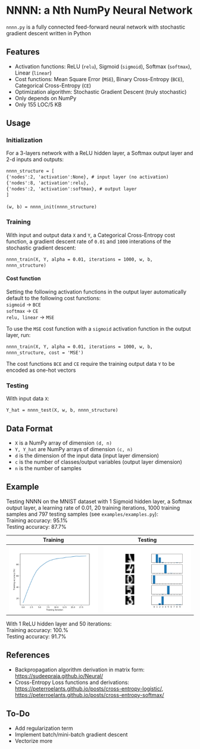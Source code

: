 # NNNN: a Nth NumPy Neural Network

`nnnn.py` is a fully connected feed-forward neural network with stochastic gradient descent written in Python

## Features

* Activation functions: ReLU (`relu`), Sigmoid (`sigmoid`), Softmax (`softmax`), Linear (`linear`)
* Cost functions: Mean Square Error (`MSE`), Binary Cross-Entropy (`BCE`), Categorical Cross-Entropy (`CE`)
* Optimization algorithm: Stochastic Gradient Descent (truly stochastic)
* Only depends on NumPy
* Only 155 LOC/5 KB

## Usage

### Initialization

For a 3-layers network with a ReLU hidden layer, a Softmax output layer and 2-d inputs and outputs:

```
nnnn_structure = [
{'nodes':2, 'activation':None}, # input layer (no activation)
{'nodes':8, 'activation':relu},
{'nodes':2, 'activation':softmax}, # output layer
]

(w, b) = nnnn_init(nnnn_structure)
```

### Training

With input and output data `X` and `Y`, a Categorical Cross-Entropy cost function, a gradient descent rate of `0.01` and `1000` interations of the stochastic gradient descent:

```
nnnn_train(X, Y, alpha = 0.01, iterations = 1000, w, b, nnnn_structure)
```

#### Cost function

Setting the following activation functions in the output layer automatically default to the following cost functions:  
`sigmoid` → `BCE`  
`softmax` → `CE`  
`relu, linear` → `MSE`

To use the `MSE` cost function with a `sigmoid` activation function in the output layer, run:

```
nnnn_train(X, Y, alpha = 0.01, iterations = 1000, w, b, nnnn_structure, cost = 'MSE')
```

The cost functions `BCE` and `CE` require the training output data `Y` to be encoded as one-hot vectors

### Testing

With input data `X`:

```
Y_hat = nnnn_test(X, w, b, nnnn_structure)
```

## Data Format

* `X` is a NumPy array of dimension `(d, n)`
* `Y, Y_hat` are NumPy arrays of dimension `(c, n)`
* `d` is the dimension of the input data (input layer dimension)
* `c` is the number of classes/output variables  (output layer dimension)
* `n` is the number of samples

## Example

Testing NNNN on the MNIST dataset with 1 Sigmoid hidden layer, a Softmax output layer, a learning rate of 0.01, 20 training iterations, 1000 training samples and 797 testing samples (see `examples/examples.py`):  
Training accuracy: 95.1%  
Testing accuracy: 87.7%

Training | Testing
---------|--------
![examples_accuracy.png](examples/examples_accuracy.png)|![examples_plot.png](examples/examples_plot.png)

With 1 ReLU hidden layer and 50 iterations:  
Training accuracy: 100.%  
Testing accuracy: 91.7%

## References

* Backpropagation algorithm derivation in matrix form: https://sudeepraja.github.io/Neural/
* Cross-Entropy Loss functions and derivations: https://peterroelants.github.io/posts/cross-entropy-logistic/, https://peterroelants.github.io/posts/cross-entropy-softmax/

## To-Do

* Add regularization term
* Implement batch/mini-batch gradient descent
* Vectorize more

